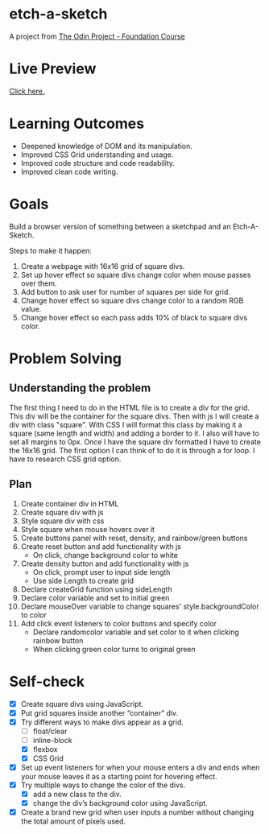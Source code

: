 # etch-a-sketch
A project from [The Odin Project - Foundation Course](https://www.theodinproject.com/courses/foundations/lessons/etch-a-sketch-project)

# Live Preview
[Click here.](https://phdtotech.github.io/etch-a-sketch/)

# Learning Outcomes
  - Deepened knowledge of DOM and its manipulation.
  - Improved CSS Grid understanding and usage.
  - Improved code structure and code readability.
  - Improved clean code writing.

# Goals
Build a browser version of something between a sketchpad and an Etch-A-Sketch.

Steps to make it happen:
  1. Create a webpage with 16x16 grid of square divs.
  2. Set up hover effect so square divs change color when mouse passes over them.
  3. Add button to ask user for number of squares per side for grid.
  4. Change hover effect so square divs change color to a random RGB value.
  5. Change hover effect so each pass adds 10% of black to square divs color.

# Problem Solving
## Understanding the problem
The first thing I need to do in the HTML file is to create a div for the grid. This div will be the container for the square divs. 
Then with js I will create a div with class "square". 
With CSS I will format this class by making it a square (same length and width) and adding a border to it. I also will have to set all margins to 0px. 
Once I have the square div formatted I have to create the 16x16 grid. 
The first option I can think of to do it is through a for loop.
I have to research CSS grid option.

## Plan
  1. Create container div in HTML
  2. Create square div with js
  3. Style square div with css
  4. Style square when mouse hovers over it
  5. Create buttons panel with reset, density, and rainbow/green buttons
  6. Create reset button and add functionality with js
      - On click, change background color to white
  7. Create density button and add functionality with js
      - On click, prompt user to input side length
      - Use side Length to create grid
  8. Declare createGrid function using sideLength
  9. Declare color variable and set to initial green
  10. Declare mouseOver variable to change squares' style.backgroundColor to color
  10. Add click event listeners to color buttons and specify color
      - Declare randomcolor variable and set color to it when clicking rainbow button
      - When clicking green color turns to original green

# Self-check
- [x] Create square divs using JavaScript.
- [x] Put grid squares inside another “container” div.
- [x] Try different ways to make divs appear as a grid.
    - [ ] float/clear
    - [ ] inline-block
    - [x] flexbox
    - [x] CSS Grid
- [x] Set up event listeners for when your mouse enters a div and ends when your mouse leaves it as a starting point for hovering effect.
- [x] Try multiple ways to change the color of the divs.
    - [x] add a new class to the div.
    - [x] change the div’s background color using JavaScript.
- [x] Create a brand new grid when user inputs a number without changing the total amount of pixels used.